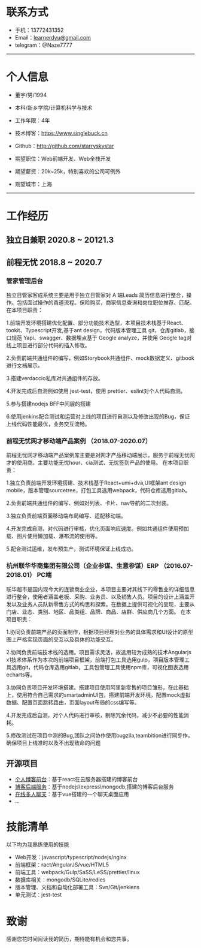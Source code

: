 # 联系方式

- 手机：13772431352
- Email：learnerdyu@gmail.com
- telegram：@Naze7777

---

# 个人信息

 - 董宇/男/1994 
 - 本科/新乡学院/计算机科学与技术 
 - 工作年限：4年
 - 技术博客：https://www.singlebuck.cn
 - Github：http://github.com/starryskystar

 - 期望职位：Web前端开发、Web全栈开发
 - 期望薪资：20k~25k，特别喜欢的公司可例外
 - 期望城市：上海

---

# 工作经历

## 独立日兼职  2020.8 ~ 20121.3
## 前程无忧              2018.8 ~ 2020.7

### 管家管理后台

独立日管家客成系统主要是用于独立日管家对 A 端Leads 简历信息进行整合，操作。包括面试操作的甬道流程。保险购买，商家信息查询和岗位职位推荐、匹配。
在本项目职责：

1.前端开发环境搭建优化配置、部分功能技术选型，本项目技术栈基于React、tookit、Typescript开发,基于ant design，代码版本管理工具 git，仓库gitlab，接口规范 Yapi、swagger、数据埋点基于     Geogle analyze，并使用 Geogle tag对线上项目进行部分代码的插入修改。

2.负责前端共通组件的编写，例如Storybook共通组件、mock数据定义、gitbook 进行文档展示。

3.搭建verdaccio私库对共通组件的存放。                                                                

4.开发完成后自测例如使用 jest-test，使用 prettier、eslint对个人代码自测。

5.参与搭建nodejs BFF中间层的搭建

6.使用jenkins配合测试和运营对上线的项目进行自测以及修改出现的Bug，保证上线代码性能最优，业务交互流畅。


### 前程无忧网才移动端产品案例	（2018.07-2020.07） 

前程无忧网才移动端产品案例库主要是对网才产品移动端展示，服务于前程无忧网才的使用商，主要功能无忧hour、cia测试、无忧签到产品的使用。
在本项目职责：

1.独立负责前端开发环境搭建、技术栈基于React+umi+dva,UI框架ant design mobile，版本管理sourcetree，打包工具选用webpack，代码仓库选用gitlab。

2.负责前端共通组件的编写、例如对列表、卡片、nav导航的二次封装。

3.独立负责前端页面移动端布局编写、适配移动端。                                                                        	

4.开发完成自测，对代码进行审核，优化页面响应速度。例如共通组件使用预加载、图片使用懒加载、瀑布流的使用等。	

5.配合测试运维，发布预生产，测试环境保证上线成功。

### 杭州联华华商集团有限公司（企业参谋、生意参谋）ERP	（2016.07-2018.01）	PC端

联华超市是国内现今大的连锁商业企业，本项目主要对其线下的零售业的详细信息进行整合，使用者涵盖老板、采购、业务员、以及销售人员。项目的设计上涵盖开发以及业务人员队新零售方式的构思和探索。在数据上提供可视化的呈现，主要从门店、业态、类别、地区、品类组、品牌、商品、店群、供应商几个方面。
在本项目职责：

1.协同负责前端产品的页面制作，根据项目经理对业务的具体需求和UI设计的原型图上严格实现页面的交互以及具体的功能交互。

2.协同负责前端技术栈的选用。项目需求灵活，故选用较为成熟的技术Angularjs x1技术体系作为本次的前端项目框架，前端打包工具选用gulp，项目版本管理工具选用git，代码仓库选用gitlab，工具包管理工具使用npm库，可视化图表选用echarts等。

3.协同负责项目开发环境搭建。搭建项目使用阿里新零售的项目雏形，在此基础上，使用符合自己需求的smartadminUI包，搭建前端开发环境，配置mock虚拟数据、配置页面跳转路由，页面layout布局的css编写等。

4.开发完成后自测，对个人代码进行审核，剔除冗余代码，减少不必要的性能消耗。         

5.修改测试在项目中测的Bug,团队之间协作使用bugzila,teambition进行同步作，确保项目上线准时以及不出现致命的问题

## 开源项目

 - [个人博客前台](https://github.com/starryskystar/buck-blog-react)：基于react在云服务器搭建的博客前台
 - [博客后端服务](http://github.com/yourname/projectname)：基于nodejs\express\mongodb,搭建的博客后台服务
 - [在线多人聊天](https://github.com/starryskystar/campus-interview)：基于vue搭建的一个聊天桌面应用
 - ...


# 技能清单
以下均为我熟练使用的技能

- Web开发：javascript/typescript/nodejs/nginx
- 前端框架：ract/AngularJS/vue/HTML5
- 前端工具：webpack/Gulp/SaSS/LeSS/prettier/linux
- 数据库相关：mongodb/SQLite/redies
- 版本管理、文档和自动化部署工具：Svn/Git/jenkiens
- 单元测试：jest-test

# 致谢
感谢您花时间阅读我的简历，期待能有机会和您共事。
